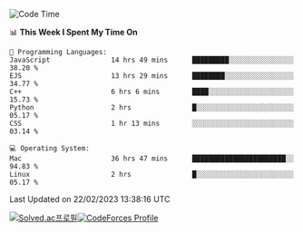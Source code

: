 
<!--START_SECTION:waka-->
![Code Time](http://img.shields.io/badge/Code%20Time-2%2C546%20hrs%2053%20mins-blue)

📊 **This Week I Spent My Time On** 

```text
💬 Programming Languages: 
JavaScript               14 hrs 49 mins      █████████░░░░░░░░░░░░░░░░   38.20 % 
EJS                      13 hrs 29 mins      ████████░░░░░░░░░░░░░░░░░   34.77 % 
C++                      6 hrs 6 mins        ████░░░░░░░░░░░░░░░░░░░░░   15.73 % 
Python                   2 hrs               █░░░░░░░░░░░░░░░░░░░░░░░░   05.17 % 
CSS                      1 hr 13 mins        ░░░░░░░░░░░░░░░░░░░░░░░░░   03.14 % 

💻 Operating System: 
Mac                      36 hrs 47 mins      ███████████████████████░░   94.83 % 
Linux                    2 hrs               █░░░░░░░░░░░░░░░░░░░░░░░░   05.17 % 

```


 Last Updated on 22/02/2023 13:38:16 UTC
<!--END_SECTION:waka-->
[![Solved.ac프로필](http://mazassumnida.wtf/api/generate_badge?boj=hckim96)](https://solved.ac/hckim96)[![CodeForces Profile](https://cf.leed.at?id=hckim96)](https://codeforces.com/profile/hckim96)
